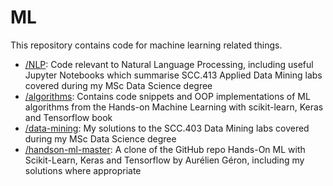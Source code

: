 # ML

This repository contains code for machine learning related things.

* [/NLP](NLP): Code relevant to Natural Language Processing, including useful Jupyter Notebooks which summarise SCC.413 Applied Data Mining labs covered during my MSc Data Science degree
* [/algorithms](algorithms): Contains code snippets and OOP implementations of ML algorithms from the Hands-on Machine Learning with scikit-learn, Keras and Tensorflow book
* [/data-mining](data-mining): My solutions to the SCC.403 Data Mining labs covered during my MSc Data Science degree
* [/handson-ml-master](handson-ml-master): A clone of the GitHub repo Hands-On ML with Scikit-Learn, Keras and Tensorflow by Aurélien Géron, including my solutions where appropriate
